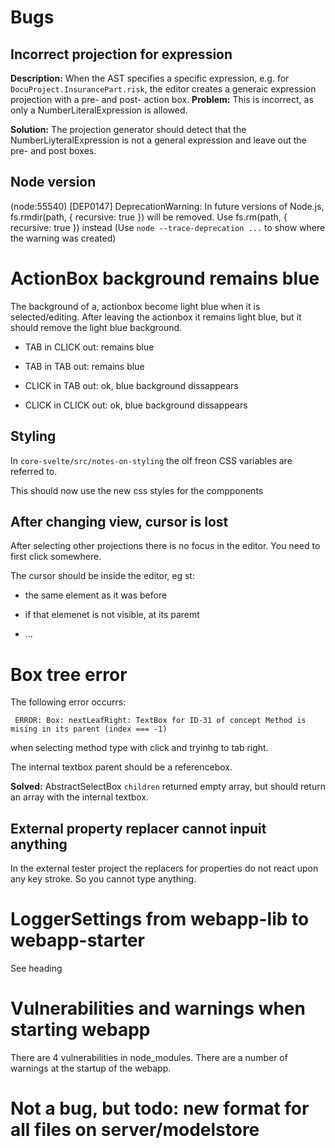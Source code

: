 # Bugs

## Incorrect projection for expression

**Description:**  When the AST specifies a specific expression, e.g. for `DocuProject.InsurancePart.risk`, the editor creates a generaic expression projection with a pre- and post- action box. 
**Problem:** This is incorrect, as only a NumberLiteralExpression is allowed.

**Solution:** The projection generator should detect that the NumberLiyteralExpression is not a general expression and leave out the pre- and post boxes.

## Node version

(node:55540) [DEP0147] DeprecationWarning: In future versions of Node.js, fs.rmdir(path, { recursive: true }) will be removed. Use fs.rm(path, { recursive: true }) instead
(Use `node --trace-deprecation ...` to show where the warning was created)

# ActionBox background remains blue

The background of a, actionbox become light blue when it is selected/editing.  After leaving the actionbox it remains light blue, but it should remove the light blue background.

- TAB in CLICK out: remains blue

- TAB in TAB out: remains blue

- CLICK in TAB out: ok, blue background dissappears

- CLICK in CLICK out: ok, blue background dissappears

## Styling

In `core-svelte/src/notes-on-styling` the olf freon CSS variables are referred to.

This should now use the new css styles for the compponents

## After changing view, cursor is lost

After selecting other projections there is no focus in the editor. You need to first click somewhere.

The cursor should be inside the editor, eg st:

- the same element as it was before

- if that elemenet is not visible, at its paremt

- ...

# Box tree error

The following error occurrs:

` ERROR: Box: nextLeafRight: TextBox for ID-31 of concept Method is mising in its parent (index === -1)` 

when selecting method type with click and tryinhg to tab right.

The internal textbox parent should be a referencebox.

**Solved:** AbstractSelectBox `children` returned empty array, but should return an array with the internal textbox.

## External property replacer cannot inpuit anything

In the external tester project the replacers for properties do not react upon any key stroke. So you cannot type anything.    

# LoggerSettings from webapp-lib to webapp-starter

See heading

# Vulnerabilities and warnings when starting webapp

There are 4 vulnerabilities in node_modules. There are a number of warnings at the startup of the webapp.

# Not a bug, but todo: new format for all files on server/modelstore
